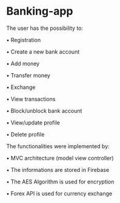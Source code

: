 # Banking-app

The user has the possibility to: 

• Registration

• Create a new bank account

• Add money

• Transfer money 

•	Exchange 

• View transactions

• Block/unblock bank account

• View/update profile

• Delete profile




The functionalities were implemented by:

• MVC architecture (model view controller)

• The informations are stored in Firebase

• The AES Algorithm is used for encryption

• Forex API is used for currency exchange


